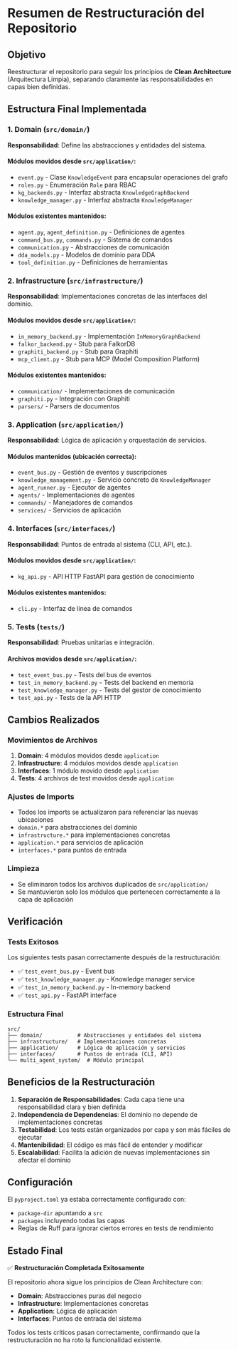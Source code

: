 # Resumen de Restructuración del Repositorio

## Objetivo
Reestructurar el repositorio para seguir los principios de **Clean Architecture** (Arquitectura Limpia), separando claramente las responsabilidades en capas bien definidas.

## Estructura Final Implementada

### 1. **Domain** (`src/domain/`)
**Responsabilidad**: Define las abstracciones y entidades del sistema.

#### Módulos movidos desde `src/application/`:
- `event.py` - Clase `KnowledgeEvent` para encapsular operaciones del grafo
- `roles.py` - Enumeración `Role` para RBAC
- `kg_backends.py` - Interfaz abstracta `KnowledgeGraphBackend`
- `knowledge_manager.py` - Interfaz abstracta `KnowledgeManager`

#### Módulos existentes mantenidos:
- `agent.py`, `agent_definition.py` - Definiciones de agentes
- `command_bus.py`, `commands.py` - Sistema de comandos
- `communication.py` - Abstracciones de comunicación
- `dda_models.py` - Modelos de dominio para DDA
- `tool_definition.py` - Definiciones de herramientas

### 2. **Infrastructure** (`src/infrastructure/`)
**Responsabilidad**: Implementaciones concretas de las interfaces del dominio.

#### Módulos movidos desde `src/application/`:
- `in_memory_backend.py` - Implementación `InMemoryGraphBackend`
- `falkor_backend.py` - Stub para FalkorDB
- `graphiti_backend.py` - Stub para Graphiti
- `mcp_client.py` - Stub para MCP (Model Composition Platform)

#### Módulos existentes mantenidos:
- `communication/` - Implementaciones de comunicación
- `graphiti.py` - Integración con Graphiti
- `parsers/` - Parsers de documentos

### 3. **Application** (`src/application/`)
**Responsabilidad**: Lógica de aplicación y orquestación de servicios.

#### Módulos mantenidos (ubicación correcta):
- `event_bus.py` - Gestión de eventos y suscripciones
- `knowledge_management.py` - Servicio concreto de `KnowledgeManager`
- `agent_runner.py` - Ejecutor de agentes
- `agents/` - Implementaciones de agentes
- `commands/` - Manejadores de comandos
- `services/` - Servicios de aplicación

### 4. **Interfaces** (`src/interfaces/`)
**Responsabilidad**: Puntos de entrada al sistema (CLI, API, etc.).

#### Módulos movidos desde `src/application/`:
- `kg_api.py` - API HTTP FastAPI para gestión de conocimiento

#### Módulos existentes mantenidos:
- `cli.py` - Interfaz de línea de comandos

### 5. **Tests** (`tests/`)
**Responsabilidad**: Pruebas unitarias e integración.

#### Archivos movidos desde `src/application/`:
- `test_event_bus.py` - Tests del bus de eventos
- `test_in_memory_backend.py` - Tests del backend en memoria
- `test_knowledge_manager.py` - Tests del gestor de conocimiento
- `test_api.py` - Tests de la API HTTP

## Cambios Realizados

### Movimientos de Archivos
1. **Domain**: 4 módulos movidos desde `application`
2. **Infrastructure**: 4 módulos movidos desde `application`
3. **Interfaces**: 1 módulo movido desde `application`
4. **Tests**: 4 archivos de test movidos desde `application`

### Ajustes de Imports
- Todos los imports se actualizaron para referenciar las nuevas ubicaciones
- `domain.*` para abstracciones del dominio
- `infrastructure.*` para implementaciones concretas
- `application.*` para servicios de aplicación
- `interfaces.*` para puntos de entrada

### Limpieza
- Se eliminaron todos los archivos duplicados de `src/application/`
- Se mantuvieron solo los módulos que pertenecen correctamente a la capa de aplicación

## Verificación

### Tests Exitosos
Los siguientes tests pasan correctamente después de la restructuración:
- ✅ `test_event_bus.py` - Event bus
- ✅ `test_knowledge_manager.py` - Knowledge manager service
- ✅ `test_in_memory_backend.py` - In-memory backend
- ✅ `test_api.py` - FastAPI interface

### Estructura Final
```
src/
├── domain/           # Abstracciones y entidades del sistema
├── infrastructure/   # Implementaciones concretas
├── application/      # Lógica de aplicación y servicios
├── interfaces/       # Puntos de entrada (CLI, API)
└── multi_agent_system/  # Módulo principal
```

## Beneficios de la Restructuración

1. **Separación de Responsabilidades**: Cada capa tiene una responsabilidad clara y bien definida
2. **Independencia de Dependencias**: El dominio no depende de implementaciones concretas
3. **Testabilidad**: Los tests están organizados por capa y son más fáciles de ejecutar
4. **Mantenibilidad**: El código es más fácil de entender y modificar
5. **Escalabilidad**: Facilita la adición de nuevas implementaciones sin afectar el dominio

## Configuración

El `pyproject.toml` ya estaba correctamente configurado con:
- `package-dir` apuntando a `src`
- `packages` incluyendo todas las capas
- Reglas de Ruff para ignorar ciertos errores en tests de rendimiento

## Estado Final

✅ **Restructuración Completada Exitosamente**

El repositorio ahora sigue los principios de Clean Architecture con:
- **Domain**: Abstracciones puras del negocio
- **Infrastructure**: Implementaciones concretas
- **Application**: Lógica de aplicación
- **Interfaces**: Puntos de entrada del sistema

Todos los tests críticos pasan correctamente, confirmando que la restructuración no ha roto la funcionalidad existente.
